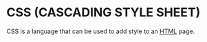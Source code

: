 # CSS (CASCADING STYLE SHEET)



CSS is a language that can be used to add style to an [HTML](/wiki/HTML) page.



    
    